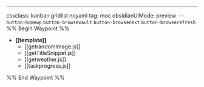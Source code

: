 ---
cssclass: kanban gridlist noyaml
tag: moc
obsidianUIMode: preview
--- `button-homewp`  `button-browsevault`  `button-browsenext` `button-browserefresh` 
%% Begin Waypoint %%
- **[[template]]**
	- [[getrandomImage.js]]
	- [[getTitleSnippet.js]]
	- [[getweather.js]]
	- [[taskprogress.js]]

%% End Waypoint %%
